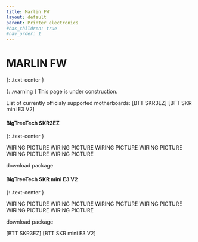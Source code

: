 ```yaml
---
title: Marlin FW
layout: default
parent: Printer electronics
#has_children: true
#nav_order: 1
---
```

# MARLIN FW
{: .text-center }

{: .warning }
This page is under construction.

List of currently officialy supported motherboards:
[BTT SKR3EZ]
[BTT SKR mini E3 V2]

#### BigTreeTech SKR3EZ
{: .text-center }

WIRING PICTURE
WIRING PICTURE
WIRING PICTURE
WIRING PICTURE
WIRING PICTURE
WIRING PICTURE

download package

#### BigTreeTech SKR mini E3 V2
{: .text-center }

WIRING PICTURE
WIRING PICTURE
WIRING PICTURE
WIRING PICTURE
WIRING PICTURE
WIRING PICTURE

download package

[BTT SKR3EZ]
[BTT SKR mini E3 V2]
